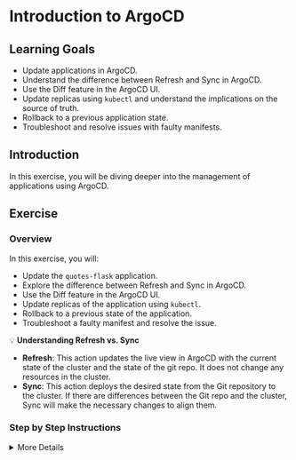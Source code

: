 # Introduction to ArgoCD

## Learning Goals

- Update applications in ArgoCD.
- Understand the difference between Refresh and Sync in ArgoCD.
- Use the Diff feature in the ArgoCD UI.
- Update replicas using `kubectl` and understand the implications on the source of truth.
- Rollback to a previous application state.
- Troubleshoot and resolve issues with faulty manifests.

## Introduction

In this exercise, you will be diving deeper into the management of applications using ArgoCD. 

## Exercise

### Overview

In this exercise, you will:

- Update the `quotes-flask` application.
- Explore the difference between Refresh and Sync in ArgoCD.
- Use the Diff feature in the ArgoCD UI.
- Update replicas of the application using `kubectl`.
- Rollback to a previous state of the application.
- Troubleshoot a faulty manifest and resolve the issue.

:bulb: **Understanding Refresh vs. Sync**

- **Refresh**: This action updates the live view in ArgoCD with the current state of the cluster and the state of the git repo. It does not change any resources in the cluster.
- **Sync**: This action deploys the desired state from the Git repository to the cluster. If there are differences between the Git repo and the cluster, Sync will make the necessary changes to align them.

### Step by Step Instructions

<details>
<summary>More Details</summary>

### Tasks

**Updating the Application**


* In the terminal, type `kubectl get all` to see that even though we have made the application manifest, the application is not yet deployed to the cluster.
* In the ArgoCD UI, select your `quotes-flask` application.
* Click on `Refresh` and observe that the live view is updated, but the application state remains unchanged.
* Click on `Sync` and confirm with `Synchronize` to deploy the changes you made in the repository to the cluster.
* Notice how all the resources in the UI are now turning from yellow to green, indicating that the application is in a healthy state.
* In the terminal, type `kubectl get all` to see that the application is now deployed to the cluster.

```bash
NAME                            READY   STATUS    RESTARTS   AGE
pod/backend-5cd66f88c-bp6xz     1/1     Running   0          8m2s
pod/frontend-6776498dd8-hrjwj   1/1     Running   0          8m2s
pod/postgres-7bc8b45445-btdkx   1/1     Running   0          8m2s

NAME               TYPE        CLUSTER-IP       EXTERNAL-IP   PORT(S)          AGE
service/backend    ClusterIP   10.100.168.124   <none>        5000/TCP         8m2s
service/frontend   NodePort    10.100.105.77    <none>        5000:30248/TCP   8m2s
service/postgres   ClusterIP   10.100.249.10    <none>        5432/TCP         8m2s

NAME                       READY   UP-TO-DATE   AVAILABLE   AGE
deployment.apps/backend    1/1     1            1           8m2s
deployment.apps/frontend   1/1     1            1           8m2s
deployment.apps/postgres   1/1     1            1           8m2s

NAME                                  DESIRED   CURRENT   READY   AGE
replicaset.apps/backend-5cd66f88c     1         1         1       8m2s
replicaset.apps/frontend-6776498dd8   1         1         1       8m2s
replicaset.apps/postgres-7bc8b45445   1         1         1       8m2s
```


**Using the Diff Feature in UI**

* Make a change to the `quotes-flask` application in your GitHub repository in the file quotes-flask/helm/quotes-flask/values.yaml
    * Change the replica count of the `frontend` deployment to `2`.
    * Commit and push the changes to the repository.
* Go to the ArgoCD UI.
    * Select the `quotes-flask` application and click on `Refresh`. This will update the live view in ArgoCD with the current state of the cluster.
    * Click on `App Diff`. This will show the differences between the live application and the desired state in the Git repository. If the full diff is too long, you click on the `compact diff` button to see a summary of the changes. _This did not work for me, the button was greyed out - N.Cs_
    * Click on `Sync` and confirm with `Synchronize` to deploy the changes you made in the repository to the cluster.

**Updating Replicas with `kubectl`**

* Use `kubectl` to scale the replicas of the `quotes-flask` application:

```bash
kubectl scale deployment frontend --replicas=3
```

* In the ArgoCD UI, notice that the application is now `OutOfSync` because the live state (3 replicas) differs from the desired state in the Git repository.

> :bulb: This demonstrates the importance of maintaining a single source of truth. Manual changes can cause drift from the desired state. 

**Rolling Back Changes**

* In the ArgoCD UI, select the `quotes-flask` application.
* Click on the `History and rollback` button.
* Choose a previous successful sync and click `Rollback` to revert the application to that state.

This can be handy as a quick way to revert changes that were made in error. However, it is not a replacement for a proper GitOps workflow. In a GitOps workflow, you would revert the changes in the Git repository and then sync the application in ArgoCD.

In the later exercises, we will automate the sync process, making ArgCD revert the changes automatically.

**Testing Self-Heal Policy**

* In the ArgoCD UI, select the `quotes-flask` application.
* Click on `app details`, scroll down to `sync policy` and enable Self Heal.
* Use `kubectl` to make a change to the `quotes-flask` application (e.g., scale the replicas to 4):

   ```bash
   kubectl scale deployment frontend --replicas=4
   ```

* Verify that there are four replicas:

   ```bash
   kubectl get pods
   ```
* In the ArgoCD UI, notice that the application is now `OutOfSync` because the live state (4 replicas) differs from the desired state in the Git repository.

* In the ArgoCD UI, select the `quotes-flask` application.

* Then enable the `Self Heal` section under `Sync Policy` and click on `Save`.

Now, if you make a change to the application using `kubectl`, ArgoCD will automatically revert the change to the desired state defined in the Git repository.

* Use `kubectl` to see that ArgoCD has reverted the change:
```bash
kubectl get pods
NAME                        READY   STATUS    RESTARTS   AGE
backend-5cd66f88c-mchxn     1/1     Running   0          20h
frontend-6776498dd8-xwjpq   1/1     Running   0          20h
frontend-6776498dd8-zfw5l   1/1     Running   0          20h
postgres-7bc8b45445-kshd8   1/1     Running   1          20h
```

**Troubleshooting Faulty Manifests**

* Intentionally introduce an error in one of the Kubernetes manifests in your GitHub repository (e.g., a typo in a field name).
* Try to sync the application in ArgoCD. The sync will fail.
* In the ArgoCD UI, navigate to the `Events` tab under `app details` for the `quotes-flask` application. Here, you can see detailed error messages that will help you identify the issue.
* Fix the error in the manifest, commit, and push the changes to the repository.
* Sync the application again in ArgoCD. The sync should now succeed.

</details>

